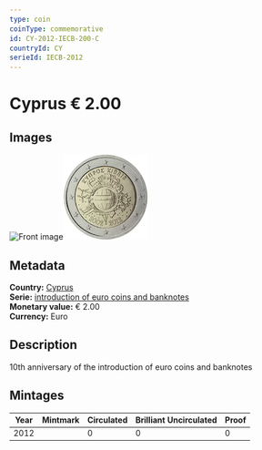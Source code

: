 ```yaml
---
type: coin
coinType: commemorative
id: CY-2012-IECB-200-C
countryId: CY
serieId: IECB-2012
---
```


# Cyprus € 2.00

## Images

<img src="../../Images/common-2007-200.png" height="150" alt="Front image"><img src="Images/CY-2012-200.webp" height="150" alt="Back image">

## Metadata

**Country:** [Cyprus](../../Countries/Cyprus/index.md)\
**Serie:** [introduction of euro coins and banknotes](index.md)\
**Monetary value:** € 2.00\
**Currency:** Euro

## Description

10th anniversary of the introduction of euro coins and banknotes

## Mintages

| Year | Mintmark | Circulated | Brilliant Uncirculated | Proof |
| ---- | -------- | ---------- | ---------------------- | ----- |
| 2012 |  | 0| 0 | 0 |
